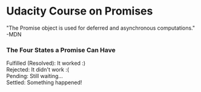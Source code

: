 # Udacity Course on Promises


<p> 
  "The Promise object is used for deferred and asynchronous computations." -MDN
</p>

<h3>The Four States a Promise Can Have</h3>
<p>
Fulfilled (Resolved):  It worked :)<br/>
Rejected:  It didn't work :(<br/>
Pending:  Still waiting...<br/>
Settled:  Something happened!<br/>
</p>